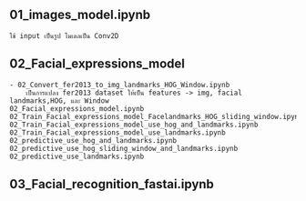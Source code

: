 ##	01_images_model.ipynb
	ใช้ input เป็นรูป โมเดลเป็น Conv2D

##	02_Facial_expressions_model
	- 02_Convert_fer2013_to_img_landmarks_HOG_Window.ipynb
		เป็นการแปลง fer2013 dataset ให้เป็น features -> img, facial landmarks,HOG, และ Window
	02_Facial_expressions_model.ipynb
	02_Train_Facial_expressions_model_Facelandmarks_HOG_sliding_window.ipynb
	02_Train_Facial_expressions_model_use_hog_and_landmarks.ipynb
	02_Train_Facial_expressions_model_use_landmarks.ipynb
	02_predictive_use_hog_and_landmarks.ipynb
	02_predictive_use_hog_sliding_window_and_landmarks.ipynb
	02_predictive_use_landmarks.ipynb
	

##	03_Facial_recognition_fastai.ipynb